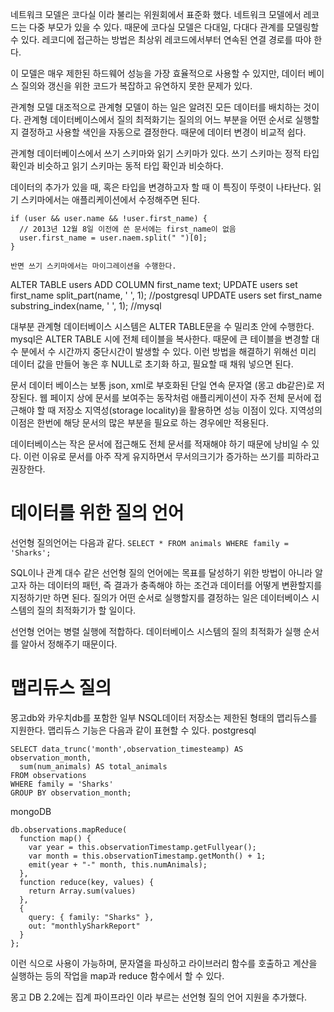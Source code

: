 네트워크 모델은 코다실 이라 불리는 위원회에서 표준화 했다.
네트워크 모델에서 레코드는 다중 부모가 있을 수 있다.
때문에 코다실 모델은 다대일, 다대다 관계를 모델링할 수 있다.
레코디에 접근하는 방법은 최상위 레코드에서부터 연속된 연결 경로를 따야 한다.

이 모델은 매우 제한된 하드웨어 성능을 가장 효율적으로 사용할 수 있지만, 데이터 베이스 질의와 갱신을 위한 코드가 복잡하고 유연하지 못한 문제가 있다.

관계형 모델
대조적으로 관계형 모델이 하는 일은 알려진 모든 데이터를 배치하는 것이다. 관계형 데이터베이스에서 질의 최적화기는 질의의 어느 부분을 어떤 순서로 실행할지 결정하고 사용할 색인을 자동으로 결정한다.
때문에 데이터 변경이 비교적 쉽다.

관계형 데이터베이스에서 쓰기 스키마와 읽기 스키마가 있다.
쓰기 스키마는 정적 타입 확인과 비슷하고 읽기 스키마는 동적 타입 확인과 비슷하다.

데이터의 추가가 있을 때, 혹은 타입을 변경하고자 할 때 이 특징이 뚜렷이 나타난다.
읽기 스키마에서는 애플리케이션에서 수정해주면 된다.
```
if (user && user.name && !user.first_name) {
  // 2013년 12월 8일 이전에 쓴 문서에는 first_name이 없음
  user.first_name = user.naem.split(" ")[0];
}
 
반면 쓰기 스키마에서는 마이그레이션을 수행한다.
```
ALTER TABLE users ADD COLUMN first_name text;
UPDATE users set first_name split_part(name, ' ', 1); //postgresql
UPDATE users set first_name substring_index(name, ' ', 1); //mysql

대부분 관계형 데이터베이스 시스템은 ALTER TABLE문을 수 밀리초 안에 수행한다.
mysql은 ALTER TABLE 시에 전체 테이블을 복사한다.
때문에 큰 테이블을 변경할 대 수 분에서 수 시간까지 중단시간이 발생할 수 있다.
이런 방법을 해결하기 위해선 미리 데이터 값을 만들어 놓은 후 NULL로 초기화 하고, 필요할 때 채워 넣으면 된다.

문서 데이터 베이스는 보통 json, xml로 부호화된 단일 연속 문자열 (몽고 db같은)로 저장된다.
웹 페이지 상에 문서를 보여주는 동작처럼 애플리케이션이 자주 전체 문서에 접근해야 할 때 저장소 지역성(storage locality)을 활용하면 성능 이점이 있다.
지역성의 이점은 한번에 해당 문서의 많은 부분을 필요로 하는 경우에만 적용된다.

데이터베이스는 작은 문서에 접근해도 전체 문서를 적재해야 하기 때문에 낭비일 수 있다.
이런 이유로 문서를 아주 작게 유지하면서 무서의크기가 증가하는 쓰기를 피하라고 권장한다.

# 데이터를 위한 질의 언어
선언형 질의언어는 다음과 같다.
`SELECT * FROM animals WHERE family = 'Sharks';`

SQL이나 관계 대수 같은 선언형 질의 언어에는 목표를 달성하기 위한 방법이 아니라 알고자 하는 데이터의 패턴, 
즉 결과가 충족해야 하는 조건과 데이터를 어떻게 변환할지를 지정하기만 하면 된다.
질의가 어떤 순서로 실행할지를 결정하는 일은 데이터베이스 시스템의 질의 최적화기가 할 일이다.

선언형 언어는 병렬 실행에 적합하다. 데이터베이스 시스템의 질의 최적화가 실행 순서를 알아서 정해주기 때문이다.

# 맵리듀스 질의
몽고db와 카우치db를 포함한 일부 NSQL데이터 저장소는 제한된 형태의 맵리듀스를 지원한다.
맵리듀스 기능은 다음과 같이 표현할 수 있다.
postgresql
```
SELECT data_trunc('month',observation_timesteamp) AS observation_month,
  sum(num_animals) AS total_animals
FROM observations
WHERE family = 'Sharks'
GROUP BY observation_month;
```

mongoDB
```
db.observations.mapReduce(
  function map() {
    var year = this.observationTimestamp.getFullyear();
    var month = this.observationTimestamp.getMonth() + 1;
    emit(year + "-" month, this.numAnimals);
  },
  function reduce(key, values) {
    return Array.sum(values)
  },
  {
    query: { family: "Sharks" },
    out: "monthlySharkReport"
  }
};
```

이런 식으로 사용이 가능하며, 문자열을 파싱하고 라이브러리 함수를 호출하고 계산을 실행하는 등의
작업을 map과 reduce 함수에서 할 수 있다.

몽고 DB 2.2에는 집계 파이프라인 이라 부르는 선언형 질의 언어 지원을 추가했다.

    
